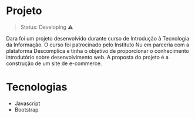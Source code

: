 # Projeto

> Status: Developing ⚠️


Dara foi um projeto desenvolvido durante curso de Introdução à Tecnologia da Informação. O curso foi patrocinado pelo Instituto Nu em parceria com a plataforma Descomplica e tinha o objetivo de proporcionar o conhecimento introdutório sobre desenvolvimento web. A proposta do projeto é a construção de um site de e-commerce.

# Tecnologias

- Javascript
- Bootstrap